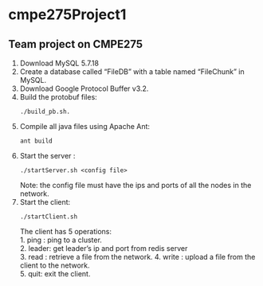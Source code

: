 # cmpe275Project1
## Team project on CMPE275 

1. Download MySQL 5.7.18 
2. Create a database called “FileDB” with a table named “FileChunk” in MySQL. 
3. Download Google Protocol Buffer v3.2. 
4. Build the protobuf files: 
	```
	./build_pb.sh. 
	```
5. Compile all java files using Apache Ant: 
	```
	ant build 
	```
6. Start the server : 
	```
	./startServer.sh <config file> 
	```
	Note: the config file must have the ips and ports of all the nodes in the network. 
7. Start the client: 
	```
	./startClient.sh  
	```
	The client has 5 operations:   
		1. ping <cluster id>: ping to a cluster.  
		2. leader: get leader’s ip and port from redis server  
		3. read <fileName> : retrieve a file from the network. 
		4. write <filePath>:  upload a file from the client to the network.  
		5. quit: exit the client.  

